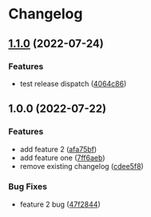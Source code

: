 # Changelog

## [1.1.0](https://github.com/theodorusclarence/learn-release-please/compare/v1.0.0...v1.1.0) (2022-07-24)


### Features

* test release dispatch ([4064c86](https://github.com/theodorusclarence/learn-release-please/commit/4064c86f198b7b78198e25c64de896a6eb0f3949))

## 1.0.0 (2022-07-22)


### Features

* add feature 2 ([afa75bf](https://github.com/theodorusclarence/learn-release-please/commit/afa75bfdb06fd600653b150f200ba592ebe293ea))
* add feature one ([7ff6aeb](https://github.com/theodorusclarence/learn-release-please/commit/7ff6aeb3020becb805516cc04fb2dd368000ede1))
* remove existing changelog ([cdee5f8](https://github.com/theodorusclarence/learn-release-please/commit/cdee5f8e14dc0d6a1d49d4635919ddce9888f7e6))


### Bug Fixes

* feature 2 bug ([47f2844](https://github.com/theodorusclarence/learn-release-please/commit/47f284465a3ff26b00d851f44716f18b239385c4))
